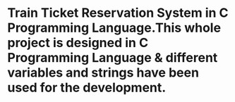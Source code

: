 # Train Ticket Reservation System in C Programming Language.This whole project is designed in C Programming Language & different variables and strings have been used for the development.
